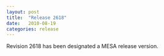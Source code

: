 ```yaml
---
layout: post
title:  "Release 2618"
date:   2010-08-19
categories: release
---
```


Revision 2618 has been designated a MESA release version.
